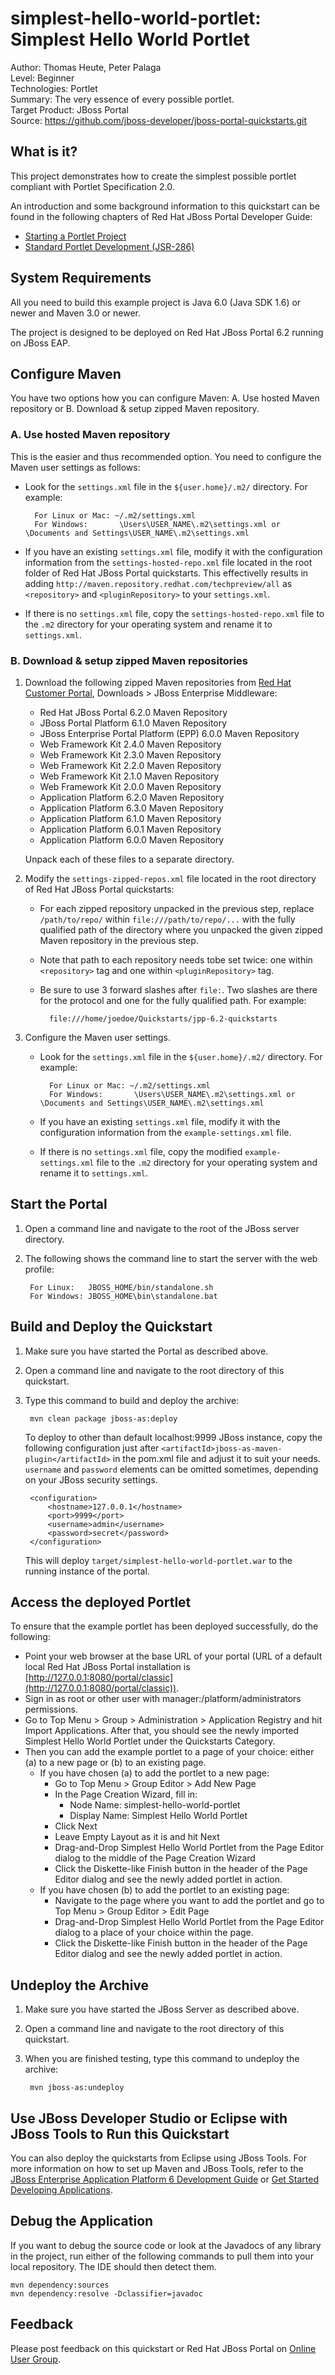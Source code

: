 <!--~ Do not edit this derived file! See jboss-portal-quickstarts/src/main/freemarker/simplest-hello-world-portlet/README.md.ftl ~-->

simplest-hello-world-portlet: Simplest Hello World Portlet
============================
Author: Thomas Heute, Peter Palaga  
Level: Beginner  
Technologies: Portlet  
Summary: The very essence of every possible portlet.  
Target Product: JBoss Portal  
Source: <https://github.com/jboss-developer/jboss-portal-quickstarts.git>

What is it?
-----------

This project demonstrates how to create the simplest possible portlet compliant with Portlet Specification 2.0.

An introduction and some background information to this quickstart can be found in the following chapters 
of Red Hat JBoss Portal Developer Guide:

* [Starting a Portlet Project](https://access.redhat.com/site/documentation/en-US/JBoss_Portal_Platform/6.2/html/Development_Guide/sect-Starting_a_Portlet_Project.html)
* [Standard Portlet Development (JSR-286)](https://access.redhat.com/site/documentation/en-US/JBoss_Portal_Platform/6.2/html/Development_Guide/sect-Standard_Portlet_Development_JSR-286.html)


<!--~ Included from gatein-portal-quickstarts-parent/src/main/freemarker/include/portlet-general.md.ftl ~-->
<!--~ Included from gatein-portal-quickstarts-parent/src/main/freemarker/include/system-requirements.md.ftl ~-->
System Requirements
-------------------

All you need to build this example project is Java 6.0 (Java SDK 1.6) or newer and Maven 3.0 or newer.

The project is designed to be deployed on Red Hat JBoss Portal 6.2 running on JBoss EAP.


<!--~ Included from gatein-portal-quickstarts-parent/src/main/freemarker/include/configure-maven.md.ftl ~-->
Configure Maven
---------------

You have two options how you can configure Maven: A. Use hosted Maven repository or B. Download & setup zipped Maven repository.

### A. Use hosted Maven repository

This is the easier and thus recommended option. You need to configure the Maven user settings as follows:

* Look for the `settings.xml` file in the `${user.home}/.m2/` directory. For example:

        For Linux or Mac: ~/.m2/settings.xml
        For Windows:       \Users\USER_NAME\.m2\settings.xml or \Documents and Settings\USER_NAME\.m2\settings.xml
* If you have an existing `settings.xml` file, modify it with the configuration information from the `settings-hosted-repo.xml`
  file located in the root folder of Red Hat JBoss Portal quickstarts. This effectivelly results in
  adding `http://maven.repository.redhat.com/techpreview/all` as `<repository>` and `<pluginRepository>` to your `settings.xml`.
* If there is no `settings.xml` file, copy the `settings-hosted-repo.xml` file to the `.m2` directory for your
  operating system and rename it to `settings.xml`.

### B. Download & setup zipped Maven repositories

1.  Download the following zipped Maven repositories from [Red Hat Customer Portal](https://access.redhat.com/),
    Downloads > JBoss Enterprise Middleware:
    * Red Hat JBoss Portal 6.2.0 Maven Repository
    * JBoss Portal Platform 6.1.0 Maven Repository
    * JBoss Enterprise Portal Platform (EPP) 6.0.0 Maven Repository
    * Web Framework Kit 2.4.0 Maven Repository
    * Web Framework Kit 2.3.0 Maven Repository
    * Web Framework Kit 2.2.0 Maven Repository
    * Web Framework Kit 2.1.0 Maven Repository
    * Web Framework Kit 2.0.0 Maven Repository
    * Application Platform 6.2.0 Maven Repository
    * Application Platform 6.3.0 Maven Repository
    * Application Platform 6.1.0 Maven Repository
    * Application Platform 6.0.1 Maven Repository
    * Application Platform 6.0.0 Maven Repository

    Unpack each of these files to a separate directory.

2.  Modify the `settings-zipped-repos.xml` file located in the root directory of Red Hat JBoss Portal
    quickstarts:
    * For each zipped repository unpacked in the previous step, replace `/path/to/repo/` within `file:///path/to/repo/...`
      with the fully qualified path of the directory where you unpacked the given zipped Maven repository in the previous
      step.
    * Note that path to each repository needs tobe set twice: one within `<repository>` tag and one within
      `<pluginRepository>` tag.
    * Be sure to use 3 forward slashes after `file:`. Two slashes are there for the protocol and one for the fully qualified
      path. For example:

            file:///home/joedoe/Quickstarts/jpp-6.2-quickstarts
3.  Configure the Maven user settings.
    * Look for the `settings.xml` file in the `${user.home}/.m2/` directory. For example:

            For Linux or Mac: ~/.m2/settings.xml
            For Windows:       \Users\USER_NAME\.m2\settings.xml or \Documents and Settings\USER_NAME\.m2\settings.xml
    * If you have an existing `settings.xml` file, modify it with the configuration information from the `example-settings.xml`
      file.
    * If there is no `settings.xml` file, copy the modified `example-settings.xml` file to the `.m2` directory for your
      operating system and rename it to `settings.xml`.



<!--~ Included from gatein-portal-quickstarts-parent/src/main/freemarker/include/start-the-portal.md.ftl ~-->
Start the Portal
----------------

1. Open a command line and navigate to the root of the JBoss server directory.
2. The following shows the command line to start the server with the web profile:

        For Linux:   JBOSS_HOME/bin/standalone.sh
        For Windows: JBOSS_HOME\bin\standalone.bat


Build and Deploy the Quickstart
-------------------------------

1. Make sure you have started the Portal as described above.
2. Open a command line and navigate to the root directory of this quickstart.
3. Type this command to build and deploy the archive:

        mvn clean package jboss-as:deploy

   To deploy to other than default localhost:9999 JBoss instance, copy the following configuration
   just after `<artifactId>jboss-as-maven-plugin</artifactId>` in the pom.xml file and adjust it to suit your needs.
   `username` and `password` elements can be omitted sometimes, depending on your JBoss security settings.

        <configuration>
            <hostname>127.0.0.1</hostname>
            <port>9999</port>
            <username>admin</username>
            <password>secret</password>
        </configuration>

   This will deploy `target/simplest-hello-world-portlet.war` to the running instance of the portal.


Access the deployed Portlet
---------------------------

To ensure that the example portlet has been deployed successfully, do the following:

* Point your web browser at the base URL of your portal (URL of a default local Red Hat JBoss Portal installation is
[http://127.0.0.1:8080/portal/classic](http://127.0.0.1:8080/portal/classic)).
* Sign in as root or other user with manager:/platform/administrators permissions.
* Go to Top Menu > Group > Administration > Application Registry and hit Import Applications. After that, you should
see the newly imported Simplest Hello World Portlet under the Quickstarts Category.
* Then you can add the example portlet to a page of your choice: either (a) to a new page or (b) to an existing page.
    * If you have chosen (a) to add the portlet to a new page:
        * Go to Top Menu > Group Editor > Add New Page
        * In the Page Creation Wizard, fill in:
            * Node Name: simplest-hello-world-portlet
            * Display Name: Simplest Hello World Portlet
        * Click Next
        * Leave Empty Layout as it is and hit Next
        * Drag-and-Drop Simplest Hello World Portlet from the Page Editor dialog to the middle of the Page Creation Wizard
        * Click the Diskette-like Finish button in the header of the Page Editor dialog and see the newly added portlet in action.
    * If you have chosen (b) to add the portlet to an existing page:
        * Navigate to the page where you want to add the portlet and go to Top Menu > Group Editor > Edit Page
        * Drag-and-Drop Simplest Hello World Portlet from the Page Editor dialog to a place of your choice within the page.
        * Click the Diskette-like Finish button in the header of the Page Editor dialog and see the newly added portlet in action.


Undeploy the Archive
--------------------


1. Make sure you have started the JBoss Server as described above.
2. Open a command line and navigate to the root directory of this quickstart.
3. When you are finished testing, type this command to undeploy the archive:

        mvn jboss-as:undeploy


Use JBoss Developer Studio or Eclipse with JBoss Tools to Run this Quickstart
-----------------------------------------------------------------------------
You can also deploy the quickstarts from Eclipse using JBoss Tools. For more information on how to set up Maven and JBoss Tools,
refer to the
[JBoss Enterprise Application Platform 6 Development Guide](https://access.redhat.com/knowledge/docs/JBoss_Enterprise_Application_Platform/)
or [Get Started Developing Applications](http://www.jboss.org/jdf/quickstarts/jboss-as-quickstart/guide/Introduction/ "Get Started Developing Applications").


<!--~ Included from gatein-portal-quickstarts-parent/src/main/freemarker/include/debug.md.ftl ~-->
Debug the Application
---------------------

If you want to debug the source code or look at the Javadocs of any library in the project, run either of the following 
commands to pull them into your local repository. The IDE should then detect them.

    mvn dependency:sources
    mvn dependency:resolve -Dclassifier=javadoc


<!--~ Included from gatein-portal-quickstarts-parent/src/main/freemarker/include/feedback.md.ftl ~-->
Feedback
--------

Please post feedback on this quickstart or Red Hat JBoss Portal on [Online User Group](https://access.redhat.com/groups/jboss-enterprise-middleware).
